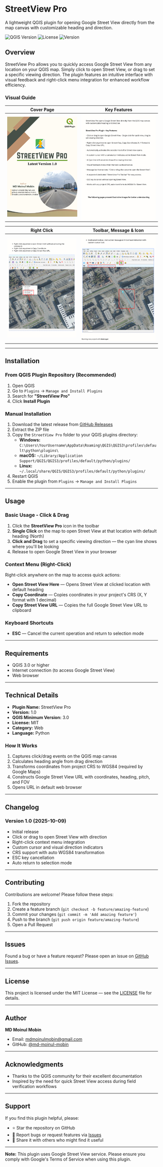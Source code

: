 # StreetView Pro

A lightweight QGIS plugin for opening Google Street View directly from the map canvas with customizable heading and direction.

![QGIS Version](https://img.shields.io/badge/QGIS-3.0+-green.svg)
![License](https://img.shields.io/badge/license-MIT-blue.svg)
![Version](https://img.shields.io/badge/version-1.0-orange.svg)

## Overview

StreetView Pro allows you to quickly access Google Street View from any location on your QGIS map. Simply click to open Street View, or drag to set a specific viewing direction. The plugin features an intuitive interface with visual feedback and right-click menu integration for enhanced workflow efficiency.

### Visual Guide

| Cover Page | Key Features |
|-------------|---------------|
| ![Cover Page](docs/images/Cover%20Page.png) | ![Key Features](docs/images/Key%20Features.png) |

| Right Click | Toolbar, Message & Icon |
|--------------|--------------------------|
| ![Right Click](docs/images/Right%20Click.png) | ![Toolbar, Message & Icon](docs/images/Toolbar,%20message%20&%20icon.png) |

---

## Installation

### From QGIS Plugin Repository (Recommended)
1. Open QGIS  
2. Go to `Plugins` → `Manage and Install Plugins`  
3. Search for **"StreetView Pro"**  
4. Click **Install Plugin**

### Manual Installation
1. Download the latest release from [GitHub Releases](https://github.com/md-moinul-mobin/StreetView-Pro/releases)  
2. Extract the ZIP file  
3. Copy the `StreetView Pro` folder to your QGIS plugins directory:
   - **Windows:** `C:\Users\YourUsername\AppData\Roaming\QGIS\QGIS3\profiles\default\python\plugins\`
   - **macOS:** `~/Library/Application Support/QGIS/QGIS3/profiles/default/python/plugins/`
   - **Linux:** `~/.local/share/QGIS/QGIS3/profiles/default/python/plugins/`
4. Restart QGIS  
5. Enable the plugin from `Plugins` → `Manage and Install Plugins`

---

## Usage

### Basic Usage - Click & Drag
1. Click the **StreetView Pro** icon in the toolbar  
2. **Single Click** on the map to open Street View at that location with default heading (North)  
3. **Click and Drag** to set a specific viewing direction — the cyan line shows where you'll be looking  
4. Release to open Google Street View in your browser  

### Context Menu (Right-Click)
Right-click anywhere on the map to access quick actions:
- **Open Street View Here** — Opens Street View at clicked location with default heading  
- **Copy Coordinate** — Copies coordinates in your project's CRS (X, Y format with 1 decimal)  
- **Copy Street View URL** — Copies the full Google Street View URL to clipboard  

### Keyboard Shortcuts
- **ESC** — Cancel the current operation and return to selection mode  

---

## Requirements

- QGIS 3.0 or higher  
- Internet connection (to access Google Street View)  
- Web browser  

---

## Technical Details

- **Plugin Name:** StreetView Pro  
- **Version:** 1.0  
- **QGIS Minimum Version:** 3.0  
- **License:** MIT  
- **Category:** Web  
- **Language:** Python  

### How It Works
1. Captures click/drag events on the QGIS map canvas  
2. Calculates heading angle from drag direction  
3. Transforms coordinates from project CRS to WGS84 (required by Google Maps)  
4. Constructs Google Street View URL with coordinates, heading, pitch, and FOV  
5. Opens URL in default web browser  

---

## Changelog

### Version 1.0 (2025-10-09)
- Initial release  
- Click or drag to open Street View with direction  
- Right-click context menu integration  
- Custom cursor and visual direction indicators  
- CRS support with auto WGS84 transformation  
- ESC key cancellation  
- Auto return to selection mode  

---

## Contributing

Contributions are welcome! Please follow these steps:

1. Fork the repository  
2. Create a feature branch (`git checkout -b feature/amazing-feature`)  
3. Commit your changes (`git commit -m 'Add amazing feature'`)  
4. Push to the branch (`git push origin feature/amazing-feature`)  
5. Open a Pull Request  

---

## Issues

Found a bug or have a feature request? Please open an issue on [GitHub Issues](https://github.com/md-moinul-mobin/StreetView-Pro/issues).

---

## License

This project is licensed under the MIT License — see the [LICENSE](LICENSE) file for details.

---

## Author

**MD Moinul Mobin**  
- Email: [mdmoinulmobin@gmail.com](mailto:mdmoinulmobin@gmail.com)  
- GitHub: [@md-moinul-mobin](https://github.com/md-moinul-mobin)

---

## Acknowledgments

- Thanks to the QGIS community for their excellent documentation  
- Inspired by the need for quick Street View access during field verification workflows  

---

## Support

If you find this plugin helpful, please:
- ⭐ Star the repository on GitHub  
- 🐛 Report bugs or request features via [Issues](https://github.com/md-moinul-mobin/StreetView-Pro/issues)  
- 📢 Share it with others who might find it useful  

---

**Note:** This plugin uses Google Street View service. Please ensure you comply with Google's Terms of Service when using this plugin.
